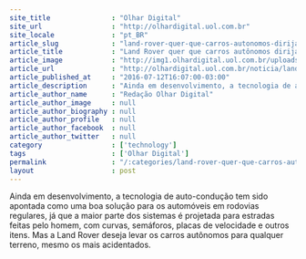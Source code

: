 ```yaml
---
site_title               : "Olhar Digital"
site_url                 : "http://olhardigital.uol.com.br"
site_locale              : "pt_BR"
article_slug             : "land-rover-quer-que-carros-autonomos-dirijam-em-qualquer-terreno"
article_title            : "Land Rover quer que carros autônomos dirijam em qualquer terreno"
article_image            : "http://img1.olhardigital.uol.com.br/uploads/acervo_imagens/2016/07/20160712162623_660_420.jpg"
article_url              : "http://olhardigital.uol.com.br/noticia/land-rover-quer-que-carros-autonomos-dirijam-em-qualquer-terreno/60201"
article_published_at     : "2016-07-12T16:07:00-03:00"
article_description      : "Ainda em desenvolvimento, a tecnologia de auto-condução tem sido apontada como uma boa solução para os automóveis em rodovias regulares, já que a maior parte dos sistemas é projetada para estradas feitas pelo homem, com curvas, semáforos, placas de velocidade e outros itens. Mas a Land Rover deseja levar os carros autônomos para qualquer terreno, mesmo os mais acidentados."
article_author_name      : "Redação Olhar Digital"
article_author_image     : null
article_author_biography : null
article_author_profile   : null
article_author_facebook  : null
article_author_twitter   : null
category                 : ['technology']
tags                     : ['Olhar Digital']
permalink                : "/:categories/land-rover-quer-que-carros-autonomos-dirijam-em-qualquer-terreno/"
layout                   : post
---
```


Ainda em desenvolvimento, a tecnologia de auto-condução tem sido apontada como uma boa solução para os automóveis em rodovias regulares, já que a maior parte dos sistemas é projetada para estradas feitas pelo homem, com curvas, semáforos, placas de velocidade e outros itens. Mas a Land Rover deseja levar os carros autônomos para qualquer terreno, mesmo os mais acidentados.

